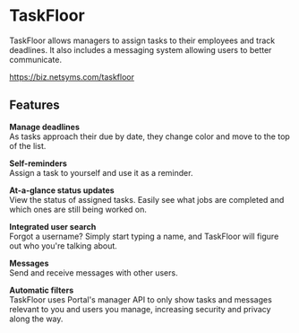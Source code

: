 TaskFloor
=========

TaskFloor allows managers to assign tasks to their employees and track
 deadlines. It also includes a messaging system allowing users 
to better communicate.

https://biz.netsyms.com/taskfloor

Features
--------

**Manage deadlines**  
As tasks approach their due by date, they change color and move to the top of the list.

**Self-reminders**  
Assign a task to yourself and use it as a reminder.

**At-a-glance status updates**  
View the status of assigned tasks. Easily see what jobs are completed and which ones are still being worked on.

**Integrated user search**  
Forgot a username? Simply start typing a name, and TaskFloor will figure out who you're talking about.

**Messages**  
Send and receive messages with other users.

**Automatic filters**  
TaskFloor uses Portal's manager API to only show tasks and messages relevant to you and users you manage, increasing security and privacy along the way.
